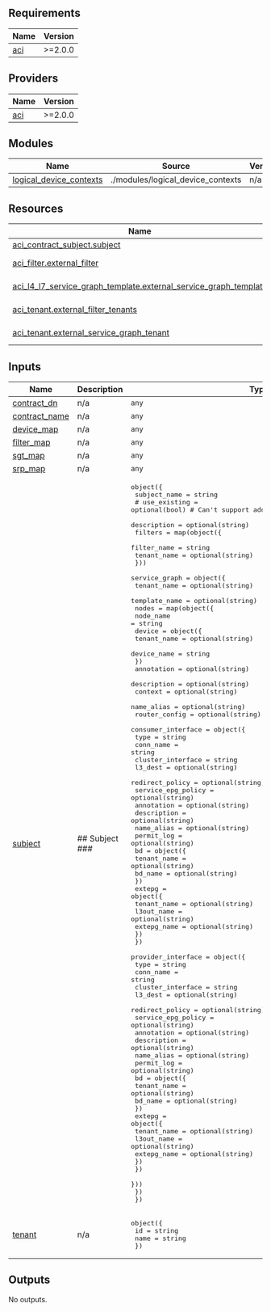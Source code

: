 <!-- BEGIN_TF_DOCS -->
## Requirements

| Name | Version |
|------|---------|
| <a name="requirement_aci"></a> [aci](#requirement\_aci) | >=2.0.0 |

## Providers

| Name | Version |
|------|---------|
| <a name="provider_aci"></a> [aci](#provider\_aci) | >=2.0.0 |

## Modules

| Name | Source | Version |
|------|--------|---------|
| <a name="module_logical_device_contexts"></a> [logical\_device\_contexts](#module\_logical\_device\_contexts) | ./modules/logical_device_contexts | n/a |

## Resources

| Name | Type |
|------|------|
| [aci_contract_subject.subject](https://registry.terraform.io/providers/CiscoDevNet/aci/latest/docs/resources/contract_subject) | resource |
| [aci_filter.external_filter](https://registry.terraform.io/providers/CiscoDevNet/aci/latest/docs/data-sources/filter) | data source |
| [aci_l4_l7_service_graph_template.external_service_graph_template](https://registry.terraform.io/providers/CiscoDevNet/aci/latest/docs/data-sources/l4_l7_service_graph_template) | data source |
| [aci_tenant.external_filter_tenants](https://registry.terraform.io/providers/CiscoDevNet/aci/latest/docs/data-sources/tenant) | data source |
| [aci_tenant.external_service_graph_tenant](https://registry.terraform.io/providers/CiscoDevNet/aci/latest/docs/data-sources/tenant) | data source |

## Inputs

| Name | Description | Type | Default | Required |
|------|-------------|------|---------|:--------:|
| <a name="input_contract_dn"></a> [contract\_dn](#input\_contract\_dn) | n/a | `any` | n/a | yes |
| <a name="input_contract_name"></a> [contract\_name](#input\_contract\_name) | n/a | `any` | n/a | yes |
| <a name="input_device_map"></a> [device\_map](#input\_device\_map) | n/a | `any` | n/a | yes |
| <a name="input_filter_map"></a> [filter\_map](#input\_filter\_map) | n/a | `any` | n/a | yes |
| <a name="input_sgt_map"></a> [sgt\_map](#input\_sgt\_map) | n/a | `any` | n/a | yes |
| <a name="input_srp_map"></a> [srp\_map](#input\_srp\_map) | n/a | `any` | n/a | yes |
| <a name="input_subject"></a> [subject](#input\_subject) | ## Subject ### | <pre>object({<br>    subject_name  = string<br>    # use_existing  = optional(bool)  # Can't support adding entries to existing subject<br>    description   = optional(string)<br>    filters       = map(object({<br>      filter_name = string<br>      tenant_name = optional(string)<br>      }))<br>    service_graph = object({<br>      tenant_name   = optional(string)<br>      template_name = optional(string)<br>      nodes = map(object({<br>        node_name     = string<br>        device = object({<br>          tenant_name = optional(string)<br>          device_name = string<br>        })<br>        annotation    = optional(string)<br>        description   = optional(string)<br>        context       = optional(string)<br>        name_alias    = optional(string)<br>        router_config = optional(string)<br>        consumer_interface = object({<br>          type                = string<br>          conn_name           = string<br>          cluster_interface   = string<br>          l3_dest             = optional(string)<br>          redirect_policy     = optional(string)<br>          service_epg_policy  = optional(string)<br>          annotation          = optional(string)<br>          description         = optional(string)<br>          name_alias          = optional(string)<br>          permit_log          = optional(string)<br>          bd = object({<br>            tenant_name = optional(string)<br>            bd_name     = optional(string)<br>          })<br>          extepg = object({<br>            tenant_name = optional(string)<br>            l3out_name  = optional(string)<br>            extepg_name = optional(string)<br>          })<br>        })<br>        provider_interface = object({<br>          type                = string<br>          conn_name           = string<br>          cluster_interface   = string<br>          l3_dest             = optional(string)<br>          redirect_policy     = optional(string)<br>          service_epg_policy  = optional(string)<br>          annotation          = optional(string)<br>          description         = optional(string)<br>          name_alias          = optional(string)<br>          permit_log          = optional(string)<br>          bd = object({<br>            tenant_name = optional(string)<br>            bd_name     = optional(string)<br>          })<br>          extepg = object({<br>            tenant_name = optional(string)<br>            l3out_name  = optional(string)<br>            extepg_name = optional(string)<br>          })<br>        })<br>      }))<br>    })<br>  })</pre> | n/a | yes |
| <a name="input_tenant"></a> [tenant](#input\_tenant) | n/a | <pre>object({<br>    id    = string<br>    name  = string<br>    })</pre> | n/a | yes |

## Outputs

No outputs.
<!-- END_TF_DOCS -->